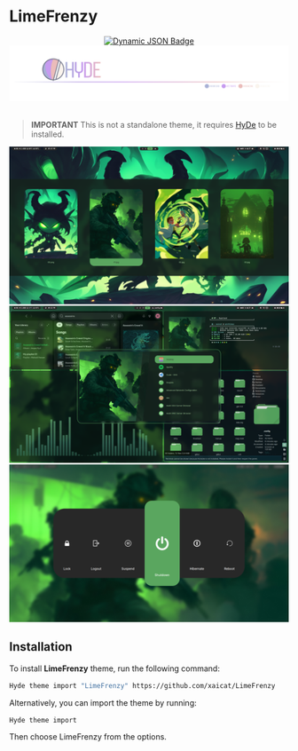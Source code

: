 # LimeFrenzy

<div align="center">
    <a href="https://discord.gg/AYbJ9MJez7">
        <img alt="Dynamic JSON Badge" src="https://img.shields.io/badge/dynamic/json?url=https%3A%2F%2Fdiscordapp.com%2Fapi%2Finvites%2FmT5YqjaJFh%3Fwith_counts%3Dtrue&query=%24.approximate_member_count&suffix=%20members&style=for-the-badge&logo=discord&logoSize=auto&label=The%20HyDe%20Project&labelColor=ebbcba&color=c79bf0">    
    </a>
</div>
<div align="center"><img src="https://raw.githubusercontent.com/prasanthrangan/hyprdots/main/Source/assets/hyde_banner.png"><br><br></div>

> **IMPORTANT**
> This is not a standalone theme, it requires [HyDe](https://github.com/Hyde-project/hyde) to be installed.

![t1](./screenshots/ss_1.png)
![t2](./screenshots/ss_2.png)
![t3](./screenshots/ss_3.png)

## Installation

To install **LimeFrenzy** theme, run the following command:

```sh
Hyde theme import "LimeFrenzy" https://github.com/xaicat/LimeFrenzy
```
Alternatively, you can import the theme by running:

```sh
Hyde theme import
```

Then choose LimeFrenzy from the options.
